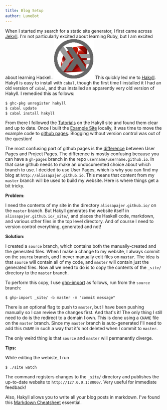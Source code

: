 ```yaml
---
title: Blog Setup
author: LuneBot
---
```


When I started my search for a static site generator, I first came across [Jekyll](https://github.com/jekyll/jekyll). I'm not particularly excited about learning Ruby, but I am excited about learning Haskell.
![HaskellRuby](/images/HaskellRuby.png "HaskellRuby")
This quickly led me to [Hakyll](http://jaspervdj.be/hakyll/). Hakyll is easy to install with `cabal`, though the first time I installed it I had an old version of `cabal`, and thus installed an apparently very old version of Hakyll. I remedied this as follows: 
```
$ ghc-pkg unregister hakyll
$ cabal update
$ cabal install hakyll
```
From there I followed the [Tutorials](http://jaspervdj.be/hakyll/tutorials.html) on the Hakyll site and found them clear and up to date. Once I built the [Example Site](http://jaspervdj.be/hakyll/tutorials/01-installation.html#building-the-example-site) locally, it was time to move the example code to [github pages](http://pages.github.com/). Blogging without version control was out of the question!

The most confusing part of github pages is the [difference](https://help.github.com/articles/user-organization-and-project-pages) between User Pages and Project Pages. The difference is mostly confusing because you can have a `gh-pages` branch in the repo `username/username.github.io`. In that case github needs to make an undocumented choice about which branch to use. I decided to use User Pages, which is why you can find my blog at `http://alissapajer.github.io`. This means that content from my `master` branch will be used to build my website. Here is where things get a bit tricky.

**Problem:**

I need the contents of my site in the directory `alissapajer.github.io/` on the `master` branch. But Hakyll generates the website itself in `alissapajer.github.io/_site/`, and places the Haskell code, markdown, and various other files in the top level directory. And of course I need to version control everything, generated and not!

**Solution:**

I created a `source` branch, which contains both the manually-created and the generated files. When I make a change to my website, I always commit on the `source` branch, and I never manually edit files on `master`. The idea is that `source` will contain all of my code, and `master` will contain just the generated files. Now all we need to do is to copy the contents of the `_site/` directory to the `master` branch. 

To perform this copy, I use [ghp-import](https://github.com/davisp/ghp-import) as follows, run from the `source` branch:

```
$ ghp-import _site/ -b master -m "commit message"
```
There is an optional flag to push to `master`, but I have been pushing manually so I can review the changes first. And that's it! The only thing I still need to do is the redirect to a domain I own. This is done using a `CNAME` file on the `master` branch. Since my `master` branch is auto-generated I'll need to add this `CNAME` in such a way that it's not deleted when I commit to `master`. 

The only weird thing is that `source` and `master` will permanently diverge.

**Tips:**

While editing the webiste, I run
```
$ ./site watch
```
The command registers changes to the `_site/` directory and publishes the up-to-date website to `http://127.0.0.1:8000/`. Very useful for immediate feedback!

Also, Hakyll allows you to write all your blog posts in markdown. I've found this [Markdown Cheatsheet](https://github.com/adam-p/markdown-here/wiki/Markdown-Cheatsheet) essential.
